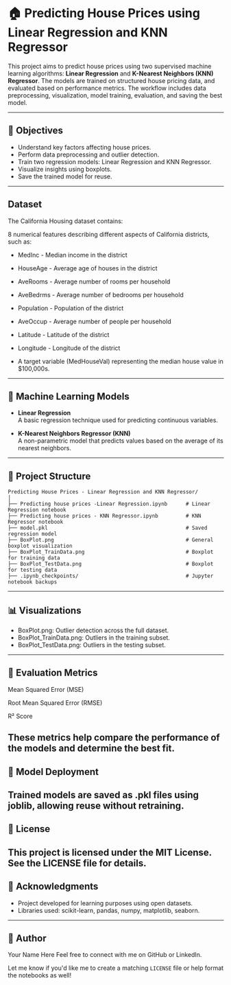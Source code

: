 # 🏠 Predicting House Prices using Linear Regression and KNN Regressor

This project aims to predict house prices using two supervised machine learning algorithms: **Linear Regression** and **K-Nearest Neighbors (KNN) Regressor**. The models are trained on structured house pricing data, and evaluated based on performance metrics. The workflow includes data preprocessing, visualization, model training, evaluation, and saving the best model.

---

## 📌 Objectives

- Understand key factors affecting house prices.
- Perform data preprocessing and outlier detection.
- Train two regression models: Linear Regression and KNN Regressor.
- Visualize insights using boxplots.
- Save the trained model for reuse.

---
## Dataset
The California Housing dataset contains:

8 numerical features describing different aspects of California districts, such as:

- MedInc - Median income in the district

- HouseAge - Average age of houses in the district

- AveRooms - Average number of rooms per household

- AveBedrms - Average number of bedrooms per household

- Population - Population of the district

- AveOccup - Average number of people per household

- Latitude - Latitude of the district

- Longitude - Longitude of the district

- A target variable (MedHouseVal) representing the median house value in $100,000s.
---
## 🧠 Machine Learning Models

- **Linear Regression**  
  A basic regression technique used for predicting continuous variables.

- **K-Nearest Neighbors Regressor (KNN)**  
  A non-parametric model that predicts values based on the average of its nearest neighbors.

---

## 📁 Project Structure

```plaintext
Predicting House Prices - Linear Regression and KNN Regressor/
│
├── Predicting house prices -Linear Regression.ipynb      # Linear Regression notebook
├── Predicting house prices - KNN Regressor.ipynb         # KNN Regressor notebook
├── model.pkl                                             # Saved regression model
├── BoxPlot.png                                           # General boxplot visualization
├── BoxPlot_TrainData.png                                 # Boxplot for training data
├── BoxPlot_TestData.png                                  # Boxplot for testing data
├── .ipynb_checkpoints/                                   # Jupyter notebook backups
```
---
## 📊 Visualizations
- BoxPlot.png: Outlier detection across the full dataset.
- BoxPlot_TrainData.png: Outliers in the training subset.
- BoxPlot_TestData.png: Outliers in the testing subset.

---

## 🧪 Evaluation Metrics
Mean Squared Error (MSE)

Root Mean Squared Error (RMSE)

R² Score

These metrics help compare the performance of the models and determine the best fit.
---
## 💾 Model Deployment
Trained models are saved as .pkl files using joblib, allowing reuse without retraining.
---
## 📜 License
This project is licensed under the MIT License. See the LICENSE file for details.
---
## 🙌 Acknowledgments
- Project developed for learning purposes using open datasets.
- Libraries used: scikit-learn, pandas, numpy, matplotlib, seaborn.

---
## 🚀 Author
Your Name Here
Feel free to connect with me on GitHub or LinkedIn.


Let me know if you'd like me to create a matching `LICENSE` file or help format the notebooks as well!
